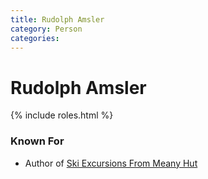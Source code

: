 ```yaml
---
title: Rudolph Amsler
category: Person
categories:
---
```

<!--img src="/img/20YY-Person-Template.jpeg" style="width: 40%;" align="right"-->
# Rudolph Amsler

{% include roles.html %}
### Known For
- Author of [Ski Excursions From Meany Hut](/Ski-Excursions-From-Meany-Hut)